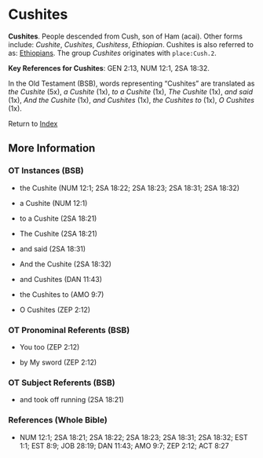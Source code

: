 # Cushites
**Cushites**. 
People descended from Cush, son of Ham (acai). 
Other forms include: 
*Cushite*, *Cushites*, *Cushitess*, *Ethiopian*. 
Cushites is also referred to as: 
[Ethiopians](group:Ethiopia.md). 
The group _Cushites_ originates with `place:Cush.2`. 


**Key References for Cushites**: 
GEN 2:13, NUM 12:1, 2SA 18:32. 


In the Old Testament (BSB), words representing “Cushites” are translated as 
*the Cushite* (5x), *a Cushite* (1x), *to a Cushite* (1x), *The Cushite* (1x), *and said* (1x), *And the Cushite* (1x), *and Cushites* (1x), *the Cushites to* (1x), *O Cushites* (1x). 




Return to [Index](00-Index.md)

## More Information

### OT Instances (BSB)

* the Cushite (NUM 12:1; 2SA 18:22; 2SA 18:23; 2SA 18:31; 2SA 18:32)

* a Cushite (NUM 12:1)

* to a Cushite (2SA 18:21)

* The Cushite (2SA 18:21)

* and said (2SA 18:31)

* And the Cushite (2SA 18:32)

* and Cushites (DAN 11:43)

* the Cushites to (AMO 9:7)

* O Cushites (ZEP 2:12)



### OT Pronominal Referents (BSB)

* You too (ZEP 2:12)

* by My sword (ZEP 2:12)



### OT Subject Referents (BSB)

* and took off running (2SA 18:21)



### References (Whole Bible)

* NUM 12:1; 2SA 18:21; 2SA 18:22; 2SA 18:23; 2SA 18:31; 2SA 18:32; EST 1:1; EST 8:9; JOB 28:19; DAN 11:43; AMO 9:7; ZEP 2:12; ACT 8:27




